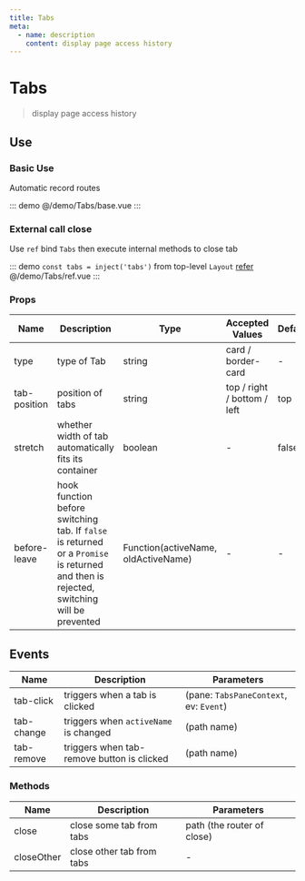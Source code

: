 ```yaml
---
title: Tabs
meta:
  - name: description
    content: display page access history
---
```


# Tabs

> display page access history

## Use

### Basic Use

Automatic record routes

::: demo
@/demo/Tabs/base.vue
:::

### External call close

Use `ref` bind `Tabs` then execute internal methods to close tab

::: demo `const tabs = inject('tabs')` from top-level `Layout` [refer](https://github.com/tolking/element-pro-components/blob/master/docs/src/layout/Layout.vue)
@/demo/Tabs/ref.vue
:::

### Props

| Name         | Description                                                                                                                             | Type                                | Accepted Values             | Default |
| ------------ | --------------------------------------------------------------------------------------------------------------------------------------- | ----------------------------------- | --------------------------- | ------- |
| type         | type of Tab                                                                                                                             | string                              | card / border-card          | -       |
| tab-position | position of tabs                                                                                                                        | string                              | top / right / bottom / left | top     |
| stretch      | whether width of tab automatically fits its container                                                                                   | boolean                             | -                           | false   |
| before-leave | hook function before switching tab. If `false` is returned or a `Promise` is returned and then is rejected, switching will be prevented | Function(activeName, oldActiveName) | -                           | -       |

## Events

| Name       | Description                                | Parameters                             |
| ---------- | ------------------------------------------ | -------------------------------------- |
| tab-click  | triggers when a tab is clicked             | (pane: `TabsPaneContext`, ev: `Event`) |
| tab-change | triggers when `activeName` is changed      | (path name)                            |
| tab-remove | triggers when tab-remove button is clicked | (path name)                            |

### Methods

| Name       | Description               | Parameters                 |
| ---------- | ------------------------- | -------------------------- |
| close      | close some tab from tabs  | path (the router of close) |
| closeOther | close other tab from tabs | -                          |
